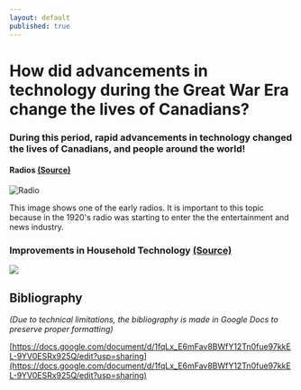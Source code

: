 ```yaml
---
layout: default
published: true
---
```

# How did advancements in technology during the Great War Era change the lives of Canadians?

### During this period, rapid advancements in technology changed the lives of Canadians, and people around the world!

#### Radios [(Source)](https://inktank.fi/disruptive-decades-technologies-that-revolutionized-the-1920s)

![Radio](https://inktank.fi/wp-content/uploads/2016/02/Radio-broadcast-in-the-1920s.jpg)

This image shows one of the early radios. It is important to this topic because in the 1920's radio was starting to enter the the entertainment and news industry.

### Improvements in Household Technology [(Source)](https://caperpics.wordpress.com/tag/capers/)

![](https://caperpics.files.wordpress.com/2011/03/sears_wash-scaled600.jpg?w=486&h=656)

## Bibliography

*(Due to technical limitations, the bibliography is made in Google Docs to preserve proper formatting)*

[https://docs.google.com/document/d/1fqLx_E6mFav8BWfY12Tn0fue97kkEL-9YV0ESRx925Q/edit?usp=sharing](https://docs.google.com/document/d/1fqLx_E6mFav8BWfY12Tn0fue97kkEL-9YV0ESRx925Q/edit?usp=sharing)
